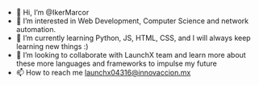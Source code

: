 - 👋 Hi, I’m @IkerMarcor
- 👀 I’m interested in Web Development, Computer Science and network automation.
- 🌱 I’m currently learning Python, JS, HTML, CSS, and I will always keep learning new things :)
- 💞️ I’m looking to collaborate with LaunchX team and learn more about these more languages and frameworks to impulse my future
- 📫 How to reach me launchx04316@innovaccion.mx

<!---
IkerMarcor/IkerMarcor is a ✨ special ✨ repository because its `README.md` (this file) appears on your GitHub profile.
You can click the Preview link to take a look at your changes.
--->
